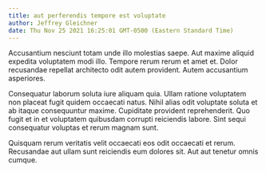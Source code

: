 ```yaml
---
title: aut perferendis tempore est voluptate
author: Jeffrey Gleichner
date: Thu Nov 25 2021 16:25:01 GMT-0500 (Eastern Standard Time)
---
```

Accusantium nesciunt totam unde illo molestias saepe. Aut maxime aliquid expedita voluptatem modi illo. Tempore rerum rerum et amet et. Dolor recusandae repellat architecto odit autem provident. Autem accusantium asperiores.

 Consequatur laborum soluta iure aliquam quia. Ullam ratione voluptatem non placeat fugit quidem occaecati natus. Nihil alias odit voluptate soluta et ab itaque consequuntur maxime. Cupiditate provident reprehenderit. Quo fugit et in et voluptatem quibusdam corrupti reiciendis labore. Sint sequi consequatur voluptas et rerum magnam sunt.

 Quisquam rerum veritatis velit occaecati eos odit occaecati et rerum. Recusandae aut ullam sunt reiciendis eum dolores sit. Aut aut tenetur omnis cumque.